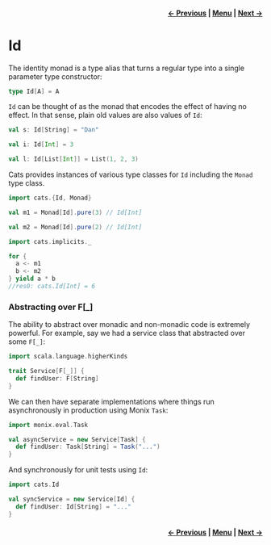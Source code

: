 <h4 align="right">
    <a href="lesson4_1_monads.md">← Previous</a> |
    <a href="../README.md">Menu</a> |
    <a href="lesson4_3_monad_error.md">Next →</a>
</h4>

<h1>Id</h1>

The identity monad is a type alias that turns a regular type into a single parameter type constructor:

```scala
type Id[A] = A
```

`Id` can be thought of as the monad that encodes the effect of having no effect. In that sense, plain old values are 
also values of `Id`:

```scala
val s: Id[String] = "Dan"

val i: Id[Int] = 3

val l: Id[List[Int]] = List(1, 2, 3)
```

Cats provides instances of various type classes for `Id` including the `Monad` type class.

```scala
import cats.{Id, Monad}

val m1 = Monad[Id].pure(3) // Id[Int]

val m2 = Monad[Id].pure(2) // Id[Int]

import cats.implicits._

for {
  a <- m1
  b <- m2
} yield a * b
//res0: cats.Id[Int] = 6
```

<h3>Abstracting over F[_]</h3>

The ability to abstract over monadic and non-monadic code is extremely powerful. For example, say we had a service class 
that abstracted over some `F[_]`:

```scala
import scala.language.higherKinds

trait Service[F[_]] {
  def findUser: F[String]
}
```

We can then have separate implementations where things run asynchronously in production using Monix `Task`:

```scala
import monix.eval.Task

val asyncService = new Service[Task] {
  def findUser: Task[String] = Task("...")
}
```

And synchronously for unit tests using `Id`:

```scala
import cats.Id

val syncService = new Service[Id] {
  def findUser: Id[String] = "..."
}
```

<h4 align="right">
    <a href="lesson4_1_monads.md">← Previous</a> |
    <a href="../README.md">Menu</a> |
    <a href="lesson4_3_monad_error.md">Next →</a>
</h4>